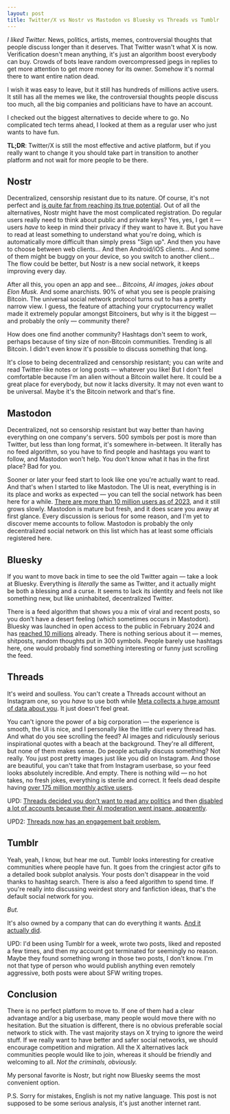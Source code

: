 ```yaml
---
layout: post
title: Twitter/X vs Nostr vs Mastodon vs Bluesky vs Threads vs Tumblr
---
```


*I liked Twitter.* News, politics, artists, memes, controversial thoughts that people discuss longer than it deserves.
That Twitter wasn't what X is now. Verification doesn't mean anything, it's just an algorithm boost everybody can buy. Crowds of bots leave random overcompressed jpegs in replies to get more attention to get more money for its owner. Somehow it's normal there to want entire nation dead.

I wish it was easy to leave, but it still has hundreds of millions active users. It still has all the memes we like, the controversial thoughts people discuss too much, all the big companies and politicians have to have an account.

I checked out the biggest alternatives to decide where to go. No complicated tech terms ahead, I looked at them as a regular user who just wants to have fun.

**TL;DR**: Twitter/X is still the most effective and active platform, but if you really want to change it you should take part in transition to another platform and not wait for more people to be there.


## Nostr

Decentralized, censorship resistant due to its nature. Of course, it's not perfect and [is quite far from reaching its true potential](https://habla.news/fiatjaf/87a208d9). Out of all the alternatives, Nostr might have the most complicated registration. Do regular users really need to think about public and private keys? Yes, yes, I get it — users *have* to keep in mind their privacy if they want to have it. But you have to read at least something to understand what you're doing, which is automatically more difficult than simply press "Sign up". And then you have to choose between web clients... And then Android/iOS clients... And some of them might be buggy on your device, so you switch to another client... The flow could be better, but Nostr is a new social network, it keeps improving every day.

After all this, you open an app and see... *Bitcoins, AI images, jokes about Elon Musk.* And some anarchists.
90% of what you see is people praising Bitcoin. The universal social network protocol turns out to has a pretty narrow view. I guess, the feature of attaching your cryptocurrency wallet made it extremely popular amongst Bitcoiners, but why is it the biggest — and probably the only — community there?

How does one find another community? Hashtags don't seem to work, perhaps because of tiny size of non-Bitcoin communities. Trending is all Bitcoin. I didn't even know it's possible to discuss something that long.

It's close to being decentralized and censorship resistant; you can write and read Twitter-like notes or long posts — whatever you like! But I don't feel comfortable because I'm an alien without a Bitcoin wallet here. It could be a great place for everybody, but now it lacks diversity. It may not even want to be universal. Maybe it's the Bitcoin network and that's fine.

## Mastodon

Decentralized, not so censorship resistant but way better than having everything on one company's servers. 500 symbols per post is more than Twitter, but less than long format, it's somewhere in-between. It literally has no feed algorithm, so you have to find people and hashtags you want to follow, and Mastodon won't help. You don't know what it has in the first place? Bad for you.

Sooner or later your feed start to look like one you're actually want to read. And that's when I started to like Mastodon. The UI is neat, everything is in its place and works as expected — you can tell the social network has been here for a while. [There are more than 10 million users as of 2023](https://www.itworldcanada.com/article/mastodon-passes-the-10-million-account-milestone/533720), and it still grows slowly. Mastodon is mature but fresh, and it does scare you away at first glance. Every discussion is serious for some reason, and I'm yet to discover meme accounts to follow. Mastodon is probably the only decentralized social network on this list which has at least some officials registered here.

## Bluesky

If you want to move back in time to see the old Twitter again — take a look at Bluesky. Everything is *literally* the same as Twitter, and it actually might be both a blessing and a curse. It seems to lack its identity and feels not like something new, but like uninhabited, decentralized Twitter.

There is a feed algorithm that shows you a mix of viral and recent posts, so you don't have a desert feeling (which sometimes occurs in Mastodon). Bluesky was launched in open access to the public in February 2024 and has [reached 10 millions](https://bsky.app/profile/bsky.app/post/3l4cilpvtr22w) already.
There is nothing serious about it — memes, shitposts, random thoughts put in 300 symbols. People barely use hashtags here, one would probably find something interesting or funny just scrolling the feed.

## Threads

It's weird and soulless. You can't create a Threads account without an Instagram one, so you *have* to use both while [Meta collects a huge amount of data about you](https://www.facebook.com/privacy/policy/). It just doesn't feel great.

You can't ignore the power of a big corporation — the experience is smooth, the UI is nice, and I personally like the little curl every thread has. And what do you see scrolling the feed? AI images and ridiculously serious inspirational quotes with a beach at the background. They're all different, but none of them makes sense. Do people actually discuss something? Not really. You just post pretty images just like you did on Instagram. And those are beautiful, you can't take that from Instagram userbase, so your feed looks absolutely incredible. And empty. There is nothing wild — no hot takes, no fresh jokes, everything is sterile and correct. It feels dead despite having [over 175 million monthly active users](https://www.threads.net/@zuck/post/C89oeSORn81).

UPD: [Threads decided you don't want to read any politics](https://techcrunch.com/2024/02/09/instagram-and-threads-will-no-longer-proactively-recommend-political-content/) and then [disabled a lot of accounts because their AI moderation went insane, apparently](https://www.theverge.com/2024/10/9/24266096/instagram-threads-moderation-account-post-deleted-limited).

UPD2: [Threads now has an engagement bait problem.](https://www.theverge.com/2024/10/7/24264382/threads-engagement-bait-problem-mosseri-meta)

## Tumblr

Yeah, yeah, I know, but hear me out. Tumblr looks interesting for creative communities where people have fun. It goes from the cringiest actor gifs to a detailed book subplot analysis. Your posts don't disappear in the void thanks to hashtag search. There is also a feed algorithm to spend time. If you're really into discussing weirdest story and fanfiction ideas, that's the default social network for you.

*But.*

It's also owned by a company that can do everything it wants. [And it actually did](https://www.theverge.com/2018/12/3/18123752/tumblr-adult-content-porn-ban-date-explicit-changes-why-safe-mode).

UPD: I'd been using Tumblr for a week, wrote two posts, liked and reposted a few times, and then my account got terminated for seemingly no reason. Maybe they found something wrong in those two posts, I don't know. I'm not that type of person who would publish anything even remotely aggressive, both posts were about SFW writing tropes.

## Conclusion

There is no perfect platform to move to. If one of them had a clear advantage and/or a big userbase, many people would move there with no hesitation. But the situation is different, there is no obvious preferable social network to stick with. The vast majority stays on X trying to ignore the weird stuff. If we really want to have better and safer social networks, we should encourage competition and migration. All the X alternatives lack communities people would like to join, whereas it should be friendly and welcoming to all. *Not the criminals, obviously.*


My personal favorite is Nostr, but right now Bluesky seems the most convenient option.


P.S. Sorry for mistakes, English is not my native language. This post is not supposed to be some serious analysis, it's just another internet rant.
